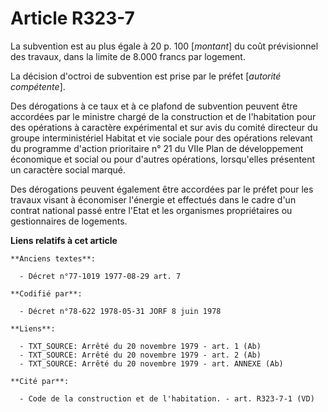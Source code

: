 # Article R323-7

La subvention est au plus égale à 20 p. 100 [*montant*] du coût prévisionnel des travaux, dans la limite de 8.000 francs par
logement.

La décision d'octroi de subvention est prise par le préfet [*autorité compétente*].

Des dérogations à ce taux et à ce plafond de subvention peuvent être accordées par le ministre chargé de la construction et
de l'habitation pour des opérations à caractère expérimental et sur avis du comité directeur du groupe interministériel
Habitat et vie sociale pour des opérations relevant du programme d'action prioritaire n° 21 du VIIe Plan de développement
économique et social ou pour d'autres opérations, lorsqu'elles présentent un caractère social marqué.

Des dérogations peuvent également être accordées par le préfet pour les travaux visant à économiser l'énergie et effectués
dans le cadre d'un contrat national passé entre l'Etat et les organismes propriétaires ou gestionnaires de logements.

**Liens relatifs à cet article**

	**Anciens textes**:

	  - Décret n°77-1019 1977-08-29 art. 7

	**Codifié par**:

	  - Décret n°78-622 1978-05-31 JORF 8 juin 1978

	**Liens**:

	  - TXT_SOURCE: Arrêté du 20 novembre 1979 - art. 1 (Ab)
	  - TXT_SOURCE: Arrêté du 20 novembre 1979 - art. 2 (Ab)
	  - TXT_SOURCE: Arrêté du 20 novembre 1979 - art. ANNEXE (Ab)

	**Cité par**:

	  - Code de la construction et de l'habitation. - art. R323-7-1 (VD)
